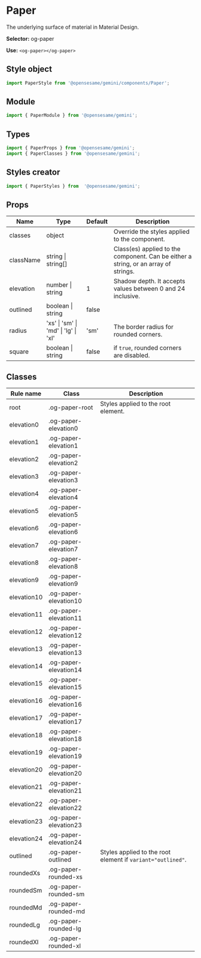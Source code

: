 # Paper
The underlying surface of material in Material Design.

**Selector:**
og-paper

**Use:**
`<og-paper></og-paper>`

## Style object
```javascript
import PaperStyle from '@opensesame/gemini/components/Paper';
```

## Module
```javascript
import { PaperModule } from '@opensesame/gemini';
```

## Types
```javascript
import { PaperProps } from '@opensesame/gemini';
import { PaperClasses } from '@opensesame/gemini';
```

## Styles creator
```javascript
import { PaperStyles } from  '@opensesame/gemini';
```

## Props
Name | Type | Default | Description
---- | ---- | ------- | -----------
classes | object | | Override the styles applied to the component.
className | string &#124; string[] | | Class(es) applied to the component. Can be either a string, or an array of strings.
elevation | number &#124; string | 1 | Shadow depth. It accepts values between 0 and 24 inclusive.
outlined | boolean &#124; string | false |
radius | 'xs' &#124; 'sm' &#124; 'md' &#124; 'lg' &#124; 'xl' | 'sm' | The border radius for rounded corners.
square | boolean &#124; string | false | if `true`, rounded corners are disabled.

## Classes
Rule name | Class | Description
--------- | ----- | -----------
root | .og-paper-root | Styles applied to the root element.
elevation0 | .og-paper-elevation0 | |
elevation1 | .og-paper-elevation1 | |
elevation2 | .og-paper-elevation2 | |
elevation3 | .og-paper-elevation3 | |
elevation4 | .og-paper-elevation4 | |
elevation5 | .og-paper-elevation5 | |
elevation6 | .og-paper-elevation6 | |
elevation7 | .og-paper-elevation7 | |
elevation8 | .og-paper-elevation8 | |
elevation9 | .og-paper-elevation9 | |
elevation10 | .og-paper-elevation10 | |
elevation11 | .og-paper-elevation11 | |
elevation12 | .og-paper-elevation12 | |
elevation13 | .og-paper-elevation13 | |
elevation14 | .og-paper-elevation14 | |
elevation15 | .og-paper-elevation15 | |
elevation16 | .og-paper-elevation16 | |
elevation17 | .og-paper-elevation17 | |
elevation18 | .og-paper-elevation18 | |
elevation19 | .og-paper-elevation19 | |
elevation20 | .og-paper-elevation20 | |
elevation21 | .og-paper-elevation21 | |
elevation22 | .og-paper-elevation22 | |
elevation23 | .og-paper-elevation23 | |
elevation24 | .og-paper-elevation24 | |
outlined | .og-paper-outlined | Styles applied to the root element if `variant="outlined"`.
roundedXs | .og-paper-rounded-xs |
roundedSm | .og-paper-rounded-sm |
roundedMd | .og-paper-rounded-md |
roundedLg | .og-paper-rounded-lg |
roundedXl | .og-paper-rounded-xl |
